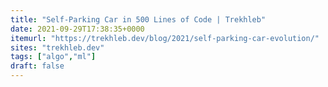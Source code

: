 ```yaml
---
title: "Self-Parking Car in 500 Lines of Code | Trekhleb"
date: 2021-09-29T17:38:35+0000
itemurl: "https://trekhleb.dev/blog/2021/self-parking-car-evolution/"
sites: "trekhleb.dev"
tags: ["algo","ml"]
draft: false
---
```

